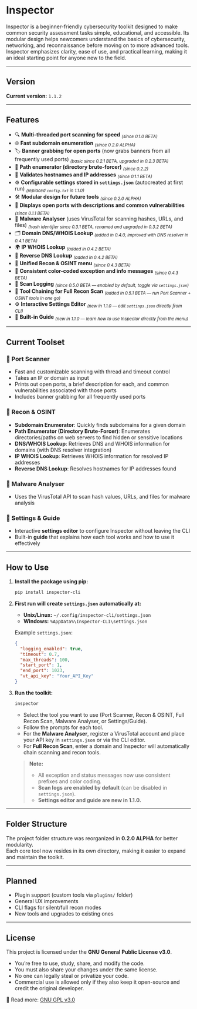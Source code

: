 # Inspector

Inspector is a beginner-friendly cybersecurity toolkit designed to make common security assessment tasks simple, educational, and accessible. Its modular design helps newcomers understand the basics of cybersecurity, networking, and reconnaissance before moving on to more advanced tools. Inspector emphasizes clarity, ease of use, and practical learning, making it an ideal starting point for anyone new to the field.

---

## Version

**Current version:** `1.1.2`

---

## Features

- 🔍 **Multi-threaded port scanning for speed** <sub>*(since 0.1.0 BETA)*</sub>  
- 🌐 **Fast subdomain enumeration** <sub>*(since 0.2.0 ALPHA)*</sub>  
- 🏷️ **Banner grabbing for open ports** (now grabs banners from all frequently used ports) <sub>*(basic since 0.2.1 BETA, upgraded in 0.2.3 BETA)*</sub>  
- 📂 **Path enumerator (directory brute-forcer)** <sub>*(since 0.2.2)*</sub>  
- 🧠 **Validates hostnames and IP addresses** <sub>*(since 0.1.1 BETA)*</sub>  
- ⚙️ **Configurable settings stored in `settings.json`** (autocreated at first run) <sub>*(replaced `config.txt` in 1.1.0)*</sub>  
- 🛠️ **Modular design for future tools** <sub>*(since 0.2.0 ALPHA)*</sub>  
- 📝 **Displays open ports with descriptions and common vulnerabilities** <sub>*(since 0.1.1 BETA)*</sub>  
- 🦠 **Malware Analyser** (uses VirusTotal for scanning hashes, URLs, and files) <sub>*(hash identifier since 0.3.1 BETA, renamed and upgraded in 0.3.2 BETA)*</sub>  
- 🗂️ **Domain DNS/WHOIS Lookup** <sub>*(added in 0.4.0, improved with DNS resolver in 0.4.1 BETA)*</sub>  
- 🌍 **IP WHOIS Lookup** <sub>*(added in 0.4.2 BETA)*</sub>  
- 🔄 **Reverse DNS Lookup** <sub>*(added in 0.4.2 BETA)*</sub>  
- 🧩 **Unified Recon & OSINT menu** <sub>*(since 0.4.3 BETA)*</sub>  
- 🎨 **Consistent color-coded exception and info messages** <sub>*(since 0.4.3 BETA)*</sub>  
- 📝 **Scan Logging** <sub>*(since 0.5.0 BETA — enabled by default, toggle via `settings.json`)*</sub>  
- 🔗 **Tool Chaining for Full Recon Scan** <sub>*(added in 0.5.1 BETA — run Port Scanner + OSINT tools in one go)*</sub>  
- ⚙️ **Interactive Settings Editor** <sub>*(new in 1.1.0 — edit `settings.json` directly from CLI)*</sub>  
- 📖 **Built-in Guide** <sub>*(new in 1.1.0 — learn how to use Inspector directly from the menu)*</sub>  

---

## Current Toolset

### 🔹 Port Scanner
- Fast and customizable scanning with thread and timeout control  
- Takes an IP or domain as input  
- Prints out open ports, a brief description for each, and common vulnerabilities associated with those ports  
- Includes banner grabbing for all frequently used ports  

### 🔹 Recon & OSINT
- **Subdomain Enumerator**: Quickly finds subdomains for a given domain  
- **Path Enumerator (Directory Brute-Forcer)**: Enumerates directories/paths on web servers to find hidden or sensitive locations  
- **DNS/WHOIS Lookup**: Retrieves DNS and WHOIS information for domains (with DNS resolver integration)  
- **IP WHOIS Lookup**: Retrieves WHOIS information for resolved IP addresses  
- **Reverse DNS Lookup**: Resolves hostnames for IP addresses found  

### 🔹 Malware Analyser
- Uses the VirusTotal API to scan hash values, URLs, and files for malware analysis  

### 🔹 Settings & Guide
- Interactive **settings editor** to configure Inspector without leaving the CLI  
- Built-in **guide** that explains how each tool works and how to use it effectively  

---

## How to Use

1. **Install the package using pip:**

   ```bash
   pip install inspector-cli
   ```

2. **First run will create `settings.json` automatically at:**

   - **Unix/Linux:** `~/.config/inspector-cli/settings.json`  
   - **Windows:** `%AppData%\Inspector-CLI\settings.json`  

   Example `settings.json`:  

   ```json
   {
     "logging_enabled": true,
     "timeout": 0.7,
     "max_threads": 100,
     "start_port": 1,
     "end_port": 1023,
     "vt_api_key": "Your_API_Key"
   }
   ```

3. **Run the toolkit:**

   ```bash
   inspector
   ```

   - Select the tool you want to use (Port Scanner, Recon & OSINT, Full Recon Scan, Malware Analyser, or Settings/Guide).  
   - Follow the prompts for each tool.  
   - For the **Malware Analyser**, register a VirusTotal account and place your API key in `settings.json` or via the CLI editor.  
   - For **Full Recon Scan**, enter a domain and Inspector will automatically chain scanning and recon tools.  

   > **Note:**  
   > - All exception and status messages now use consistent prefixes and color coding.  
   > - **Scan logs are enabled by default** (can be disabled in `settings.json`).  
   > - **Settings editor and guide are new in 1.1.0.**  

---

## Folder Structure

The project folder structure was reorganized in **0.2.0 ALPHA** for better modularity.  
Each core tool now resides in its own directory, making it easier to expand and maintain the toolkit.

---

## Planned

- Plugin support (custom tools via `plugins/` folder)  
- General UX improvements  
- CLI flags for silent/full recon modes  
- New tools and upgrades to existing ones  

---

## License

This project is licensed under the **GNU General Public License v3.0**.  

- You’re free to use, study, share, and modify the code.  
- You must also share your changes under the same license.  
- No one can legally steal or privatize your code.  
- Commercial use is allowed only if they also keep it open-source and credit the original developer.  

📖 Read more: [GNU GPL v3.0](https://www.gnu.org/licenses/gpl)
